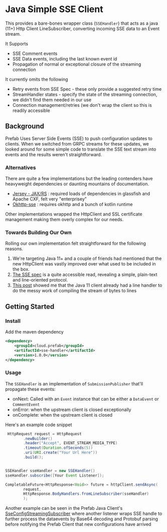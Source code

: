 # Java Simple SSE Client

This provides a bare-bones wrapper class (`SSEHandler`) that acts as a java (11+) Http Client LineSubscriber, converting incoming SSE data to an Event stream.

It Supports
* SSE Comment events
* SSE Data events, including the last known event id
* Propagation of normal or exceptional closure of the streaming connection

It currently omits the following

* Retry events from SSE Spec - these only provide a suggested retry time
* StreamHandler states - specify the state of the streaming connection, we didn't find them needed in our use
* Connection management/retries (we don't wrap the client so this is readily accessible


## Background

Prefab Uses Server Side Events (SSE) to push configuration updates to clients.
When we switched from GRPC streams for these updates, we looked around for some simple code to translate the SSE text stream into events and the results weren't straightforward.

### Alternatives

There are quite a few implementations but the leading contenders have heavyweight dependencies or daunting mountains of documentation.

* [Jersey - JAX/RS](https://eclipse-ee4j.github.io/jersey/) : required loads of dependencies in glassfish and Apache CXF, felt very "enterprisey"
* [Okhttp-sse](https://github.com/square/okhttp/tree/master/okhttp-sse) : requires okhttp and a bunch of kotlin runtime

Other implementations wrapped the HttpClient and SSL certificate management making them overly complex for our needs.

### Towards Building Our Own

Rolling our own implementation felt straightforward for the following reasons.

1) We're targeting Java 11+ and a couple of friends had mentioned that the new HttpClient was vastly improved over what used to be included in the box.
2) [The SSE spec](https://html.spec.whatwg.org/multipage/server-sent-events.html) is a quite accessible read, revealing a simple, plain-text and line-oriented protocol. 
3) [This post](https://adambien.blog/roller/abien/entry/receiving_server_sent_events_sses) showed me that the Java 11 client already had a line handler to do the messy work of compiling the stream of bytes to lines


## Getting Started


### Install

Add the maven dependency

```xml
<dependency>
    <groupId>cloud.prefab</groupId>
    <artifactId>sse-handler</artifactId>
    <version>1.0.0</version>
</dependency>
```

### Usage

The `SSEHandler` is an implementation of `SubmissionPublisher` that'll propagate these events:
* onNext: Called with an `Event` instance that can be either a `DataEvent` or `CommentEvent`
* onError: when the upstream client is closed exceptionally
* onComplete: when the upstream client is closed


Here's an example code snippet

```java
 HttpRequest request = HttpRequest
        .newBuilder()
        .header("Accept", EVENT_STREAM_MEDIA_TYPE)
        .timeout(Duration.ofSeconds(5))
        .uri(URI.create("Your Url Here"))
        .build();


SSEHandler sseHandler = new SSEHandler()
sseHandler.subscribe([Your Event Listener]);

CompletableFuture<HttpResponse<Void>> future = httpClient.sendAsync(
        request,
        HttpResponse.BodyHandlers.fromLineSubscriber(sseHandler)
        );
```


Another example can be seen in the Prefab Java Client's [SseConfigStreamingSubscriber](https://github.com/prefab-cloud/prefab-cloud-java/blob/main/client/src/main/java/cloud/prefab/client/internal/SseConfigStreamingSubscriber.java) where another listener wraps SSE handle to further process the dataevents by Base64 decoding and Protobuf parsing before notifying the Prefab Client that new configurations have arrived


